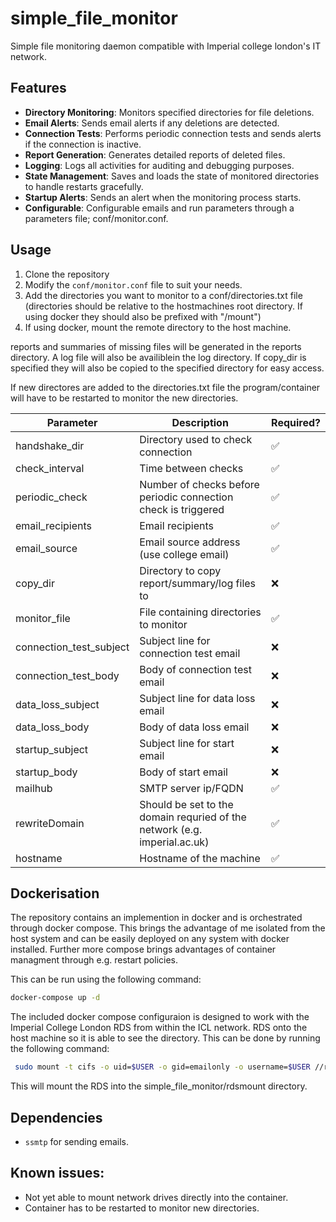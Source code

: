 # simple_file_monitor
Simple file monitoring daemon compatible with Imperial college london's IT network.

## Features
- **Directory Monitoring**: Monitors specified directories for file deletions.
- **Email Alerts**: Sends email alerts if any deletions are detected.
- **Connection Tests**: Performs periodic connection tests and sends alerts if the connection is inactive.
- **Report Generation**: Generates detailed reports of deleted files.
- **Logging**: Logs all activities for auditing and debugging purposes.
- **State Management**: Saves and loads the state of monitored directories to handle restarts gracefully.
- **Startup Alerts**: Sends an alert when the monitoring process starts.
- **Configurable**: Configurable emails and run parameters through a parameters file; conf/monitor.conf. 

## Usage
1. Clone the repository
2. Modify the `conf/monitor.conf` file to suit your needs.
3. Add the directories you want to monitor to a conf/directories.txt file (directories should be relative to the hostmachines root directory. If using docker they should also be prefixed with "/mount")
4. If using docker, mount the remote directory to the host machine.

reports and summaries of missing files will be generated in the reports directory. A log file will also be availiblein the log directory. If copy_dir is specified they will also be copied to the specified directory for easy access.

If new directores are added to the directories.txt file the program/container will have to be restarted to monitor the new directories.

| Parameter | Description | Required? |
|-----------|-------------|--|
| handshake_dir | Directory used to check connection | ✅ |
| check_interval | Time between checks | ✅ |
| periodic_check | Number of checks before periodic connection check is triggered | ✅ |  
| email_recipients | Email recipients | ✅ |  
| email_source | Email source address (use college email) | ✅ |  
| copy_dir | Directory to copy report/summary/log files to | ❌ |
| monitor_file | File containing directories to monitor | ✅ |  
| connection_test_subject | Subject line for connection test email | ❌ |
| connection_test_body | Body of connection test email | ❌ |
| data_loss_subject | Subject line for data loss email | ❌ |
| data_loss_body | Body of data loss email | ❌ |
| startup_subject | Subject line for start email | ❌ |
| startup_body | Body of start email | ❌ |
| mailhub | SMTP server ip/FQDN | ✅ |
| rewriteDomain | Should be set to the domain requried of the network (e.g. imperial.ac.uk) | ✅ |
| hostname | Hostname of the machine | ✅ |

## Dockerisation
The repository contains an implemention in docker and is orchestrated through docker compose. This brings the advantage of me isolated from the host system and can be easily deployed on any system with docker installed. Further more compose brings advantages of container managment through e.g. restart policies.

This can be run using the following command:
```bash
docker-compose up -d
```

The included docker compose configuraion is designed to work with the Imperial College London RDS from within the ICL network. RDS onto the host machine so it is able to see the directory. This can be done by running the following command:
```bash
 sudo mount -t cifs -o uid=$USER -o gid=emailonly -o username=$USER //rds.imperial.ac.uk/RDS/ simple_file_monitor/rdsmount
```
This will mount the RDS into the simple_file_monitor/rdsmount directory.

## Dependencies
- `ssmtp` for sending emails.

## Known issues:
- Not yet able to mount network drives directly into the container.
- Container has to be restarted to monitor new directories.
